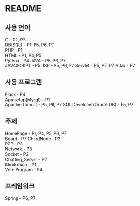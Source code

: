 # README

## 사용 언어
C - P2, P3  
DB(SQL) - P1, P5, P6, P7  
PHP - P1  
HTML - P1, P4, P5  
Python - P4
JAVA - P5, P6, P7  
JAVASCRIPT - P5
JSP - P5, P6, P7
Servlet - P5, P6, P7
AJax - P7

## 사용 프로그램
Flask - P4  
Apmsetup(Mysql) - P1  
Apache-Tomcat - P5, P6, P7
SQL Developer(Oracle DB) - P5, P7

## 주제
HomePage - P1, P4, P5, P6, P7  
Board - P7
ChordNode - P3  
P2P - P3  
Network - P3  
Socket - P2  
Chatting_Server - P2  
Blockchain - P4  
Vote Program - P4  

## 프레임워크
Spring - P6, P7


